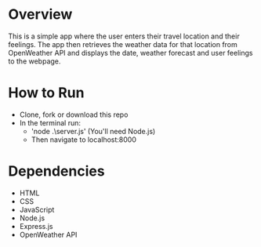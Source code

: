 # Overview
This is a simple app where the user enters their travel location and their feelings. The app then retrieves the weather data for that location from OpenWeather API and displays the date, weather forecast and user feelings to the webpage.

# How to Run
* Clone, fork or download this repo
* In the terminal run:
  * 'node .\server.js' (You'll need Node.js)
  * Then navigate to localhost:8000
  
 # Dependencies
 * HTML
 * CSS
 * JavaScript
 * Node.js
 * Express.js
 * OpenWeather API
